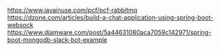 https://www.javainuse.com/pcf/pcf-rabbitmq
https://dzone.com/articles/build-a-chat-application-using-spring-boot-websock
https://www.djamware.com/post/5a44631080aca7059c142971/spring-boot-mongodb-slack-bot-example
